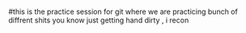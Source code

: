 #this is the practice session for git where we are practicing bunch of diffrent shits you know just getting hand dirty , i recon
